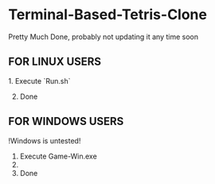 # Terminal-Based-Tetris-Clone
Pretty Much Done, probably not updating it any time soon

<h2>FOR LINUX USERS</h2>
1. Execute `Run.sh`

2. Done

<h2>FOR WINDOWS USERS</h2>
!Windows is untested!

1. Execute Game-Win.exe
2. 
3. Done
